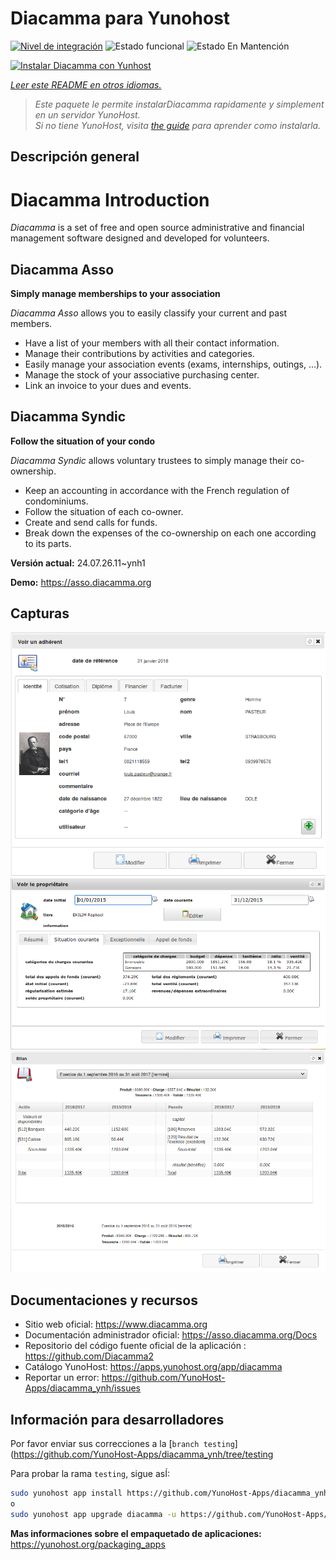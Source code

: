 <!--
Este archivo README esta generado automaticamente<https://github.com/YunoHost/apps/tree/master/tools/readme_generator>
No se debe editar a mano.
-->

# Diacamma para Yunohost

[![Nivel de integración](https://dash.yunohost.org/integration/diacamma.svg)](https://ci-apps.yunohost.org/ci/apps/diacamma/) ![Estado funcional](https://ci-apps.yunohost.org/ci/badges/diacamma.status.svg) ![Estado En Mantención](https://ci-apps.yunohost.org/ci/badges/diacamma.maintain.svg)

[![Instalar Diacamma con Yunhost](https://install-app.yunohost.org/install-with-yunohost.svg)](https://install-app.yunohost.org/?app=diacamma)

*[Leer este README en otros idiomas.](./ALL_README.md)*

> *Este paquete le permite instalarDiacamma rapidamente y simplement en un servidor YunoHost.*  
> *Si no tiene YunoHost, visita [the guide](https://yunohost.org/install) para aprender como instalarla.*

## Descripción general

# Diacamma Introduction

_Diacamma_ is a set of free and open source administrative and financial management software designed and developed for volunteers.

## Diacamma Asso

**Simply manage memberships to your association**

_Diacamma Asso_ allows you to easily classify your current and past members.

 * Have a list of your members with all their contact information.
 * Manage their contributions by activities and categories.
 * Easily manage your association events (exams, internships, outings, ...).
 * Manage the stock of your associative purchasing center.
 * Link an invoice to your dues and events.
 
## Diacamma Syndic

**Follow the situation of your condo**

_Diacamma Syndic_ allows voluntary trustees to simply manage their co-ownership.

 * Keep an accounting in accordance with the French regulation of condominiums.
 * Follow the situation of each co-owner.
 * Create and send calls for funds.
 * Break down the expenses of the co-ownership on each one according to its parts.
 


**Versión actual:** 24.07.26.11~ynh1

**Demo:** <https://asso.diacamma.org>

## Capturas

![Captura de Diacamma](./doc/screenshots/01_fiche_adherent.png)
![Captura de Diacamma](./doc/screenshots/02_situation_coporprietaire.png)
![Captura de Diacamma](./doc/screenshots/03_bilan_comptable.png)

## Documentaciones y recursos

- Sitio web oficial: <https://www.diacamma.org>
- Documentación administrador oficial: <https://asso.diacamma.org/Docs>
- Repositorio del código fuente oficial de la aplicación : <https://github.com/Diacamma2>
- Catálogo YunoHost: <https://apps.yunohost.org/app/diacamma>
- Reportar un error: <https://github.com/YunoHost-Apps/diacamma_ynh/issues>

## Información para desarrolladores

Por favor enviar sus correcciones a la [`branch testing`](https://github.com/YunoHost-Apps/diacamma_ynh/tree/testing

Para probar la rama `testing`, sigue asÍ:

```bash
sudo yunohost app install https://github.com/YunoHost-Apps/diacamma_ynh/tree/testing --debug
o
sudo yunohost app upgrade diacamma -u https://github.com/YunoHost-Apps/diacamma_ynh/tree/testing --debug
```

**Mas informaciones sobre el empaquetado de aplicaciones:** <https://yunohost.org/packaging_apps>

